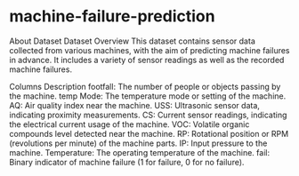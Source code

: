 # machine-failure-prediction

About Dataset
Dataset Overview
This dataset contains sensor data collected from various machines, with the aim of predicting machine failures in advance. It includes a variety of sensor readings as well as the recorded machine failures.

Columns Description
footfall: The number of people or objects passing by the machine.
temp Mode: The temperature mode or setting of the machine.
AQ: Air quality index near the machine.
USS: Ultrasonic sensor data, indicating proximity measurements.
CS: Current sensor readings, indicating the electrical current usage of the machine.
VOC: Volatile organic compounds level detected near the machine.
RP: Rotational position or RPM (revolutions per minute) of the machine parts.
IP: Input pressure to the machine.
Temperature: The operating temperature of the machine.
fail: Binary indicator of machine failure (1 for failure, 0 for no failure).
